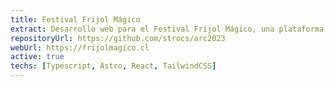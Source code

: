 ```yaml
---
title: Festival Frijol Mágico
extract: Desarrollo web para el Festival Frijol Mágico, una plataforma de difusión de ilustradores emergentes en la Región de Coquimbo, organizado por la Asociación Cultural Frijol Mágico.
repositoryUrl: https://github.com/strocs/arc2023
webUrl: https://frijolmagico.cl
active: true
techs: [Typescript, Astro, React, TailwindCSS]
---
```


